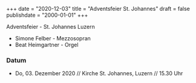 ﻿+++
date = "2020-12-03"
title = "Adventsfeier St. Johannes"
draft = false
publishdate = "2000-01-01"
+++

Adventsfeier - St. Johannes Luzern

* Simone Felber - Mezzosopran
* Beat Heimgartner - Orgel


### Datum

* Do, 03. Dezember 2020 // Kirche St. Johannes, Luzern // 15.30 Uhr
